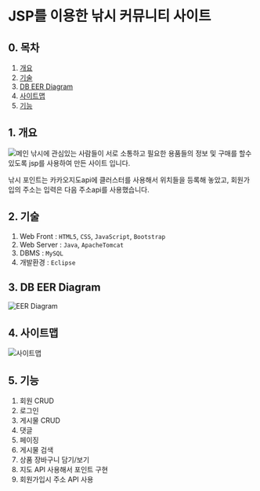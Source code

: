 # JSP를 이용한 낚시 커뮤니티 사이트
## 0. 목차
1. [개요](#1-개요)
2. [기술](#2-기술)
3. [DB EER Diagram](#3-db-eer-diagram)
4. [사이트맵](#4-사이트맵)
5. [기능](#5-기능)
## 1. 개요
  ![메인](https://user-images.githubusercontent.com/97069940/156348525-7b01e7e2-7850-420e-98a8-f3f3aab5f5fb.JPG)
  낚시에 관심있는 사람들이 서로 소통하고 필요한 용품들의 정보 및 구매를 할수 있도록 jsp를 사용하여 만든 사이트 입니다.
  
  낚시 포인트는 카카오지도api에 클러스터를 사용해서 위치들을 등록해 놓았고, 회원가입의 주소는 입력은 다음 주소api를 사용했습니다.
  
## 2. 기술
  1. Web Front : ```HTML5```, ```CSS```, ```JavaScript```, ```Bootstrap```
  2. Web Server : ```Java```, ```ApacheTomcat```
  3. DBMS : ```MySQL```
  4. 개발환경 : ```Eclipse```

## 3. DB EER Diagram
  ![EER Diagram](https://user-images.githubusercontent.com/97069940/156514740-efe93c72-b3e1-4c4c-897f-3f229139fb4e.JPG)
  
## 4. 사이트맵
  ![사이트맵](https://user-images.githubusercontent.com/97069940/156521264-a3f5f7cf-5aa5-4621-b1dd-1ec4f221e09c.JPG)
  
## 5. 기능
  1. 회원 CRUD
  2. 로그인
  3. 게시물 CRUD
  4. 댓글
  5. 페이징
  6. 게시물 검색
  7. 상품 장바구니 담기/보기
  8. 지도 API 사용해서 포인트 구현
  9. 회원가입시 주소 API 사용
